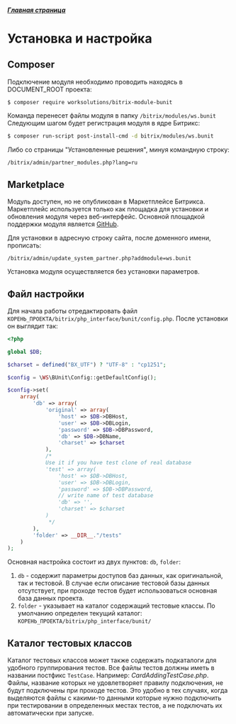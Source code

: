 ##### [Главная страница](../readme.md)

# Установка и настройка

## Composer

Подключение модуля необходимо проводить находясь в DOCUMENT_ROOT проекта:

```sh
$ composer require worksolutions/bitrix-module-bunit
```

Команда перенесет файлы модуля в папку `/bitrix/modules/ws.bunit`
Следующим шагом будет регистрация модуля в ядре Битрикс:

```sh
$ composer run-script post-install-cmd -d bitrix/modules/ws.bunit
```

Либо со страницы "Установленные решения", минуя командную строку:
```
/bitrix/admin/partner_modules.php?lang=ru
```

## Marketplace

Модуль доступен, но не опубликован в Маркетплейсе Битрикса. Маркетплейс используется только как площадка для установки и обновления модуля через веб-интерфейс. Основной площадкой поддержки модуля является [GitHub](https://github.com/worksolutions/bitrix-module-bunit/blob/master/readme.md).

Для установки в адресную строку сайта, после доменного имени, прописать:

```
/bitrix/admin/update_system_partner.php?addmodule=ws.bunit
```

Установка модуля осуществляется без установки параметров.

## Файл настройки

Для начала работы отредактировать файл ```КОРЕНЬ_ПРОЕКТА/bitrix/php_interface/bunit/config.php```.
После установки он выглядит так:
```php
<?php

global $DB;

$charset = defined("BX_UTF") ? "UTF-8" : "cp1251";

$config = \WS\BUnit\Config::getDefaultConfig();

$config->set(
    array(
        'db' => array(
            'original' => array(
                'host' => $DB->DBHost,
                'user' => $DB->DBLogin,
                'password' => $DB->DBPassword,
                'db' => $DB->DBName,
                'charset' => $charset
            ),
            /*
            Use it if you have test clone of real database
            'test' => array(
                'host' => $DB->DBHost,
                'user' => $DB->DBLogin,
                'password' => $DB->DBPassword,
                // write name of test database
                'db' => '',
                'charset' => $charset
            )
             */
        ),
        'folder' => __DIR__."/tests"
    )
);
```

Основная настройка состоит из двух пунктов: ```db```, ```folder```:

1. ```db``` - содержит параметры доступов баз данных, как оригинальной, так и тестовой. В случае если описание тестовой базы данных отсутствует, при проходе тестов будет использоваться основная база данных проекта.
2. ```folder``` - указывает на каталог содержащий тестовые классы. По умолчанию определен текущий каталог: ```КОРЕНЬ_ПРОЕКТА/bitrix/php_interface/bunit/```

## Каталог тестовых классов

Каталог тестовых классов может также содержать подкаталоги для удобного группирования тестов. Все файлы тестов должны иметь в названии постфикс ```TestCase```. Например: *CardAddingTestCase.php*. Файлы, название которых не удовлетворяет правилу подключения, не будут подключены при проходе тестов. Это удобно в тех случаях, когда выделяются файлы с какими-то данными которые нужно подключить при тестировании в определенных местах тестов, а не подключать их автоматически при запуске.
